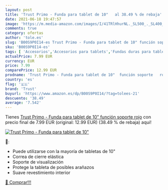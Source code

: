```yaml
---
layout: post
title: 'Trust Primo - Funda para tablet de 10"   al 38.49 % de rebaja'
date: 2021-06-18 19:47:57
image: 'https://m.media-amazon.com/images/I/41TRlHhurNL._SL500_._SL400_.jpg'
comments: true
category: ofertas
author: 'tole.es'
slug: 'B00S9P0I14-es Trust Primo - Funda para tablet de 10" función soporte rojo'
sku: 'B00S9P0I14-es'
tags: [ 'Accesorios','Accesorios para tablets','Fundas duras para tablets','Fundas para tablets','Informática','tablet','trust', ]
actualPrice: 7.99 EUR
currency: EUR
price: 7.99
comparePrice: 12.99 EUR
prodname: 'Trust Primo - Funda para tablet de 10"  función soporte   rojo'
country: 'es'
flag: '🇪🇸'
brand: 'Trust'
buyurl: 'https://www.amazon.es/dp/B00S9P0I14/?tag=tolees-21'
descuento: '38.49'
average: '7.542'
---
```


Tienes [Trust Primo - Funda para tablet de 10"  función soporte   rojo](https://www.amazon.es/dp/B00S9P0I14/?tag=tolees-21) con precio final de  7.99 EUR (original: 12.99 EUR) (38.49 %  de rebaja) aqui!

[![Trust Primo - Funda para tablet de 10"  ](https://m.media-amazon.com/images/I/41TRlHhurNL._SL500_._SL400_.jpg)](https://www.amazon.es/dp/B00S9P0I14/?tag=tolees-21)

🔎:

- Puede utilizarse con la mayoría de tabletas de 10"
- Correa de cierre elástica
- Soporte de visualización
- Protege la tableta de posibles arañazos
- Suave revestimiento interior

[🛒 Comprar!!!](https://www.amazon.es/dp/B00S9P0I14/?tag=tolees-21)
